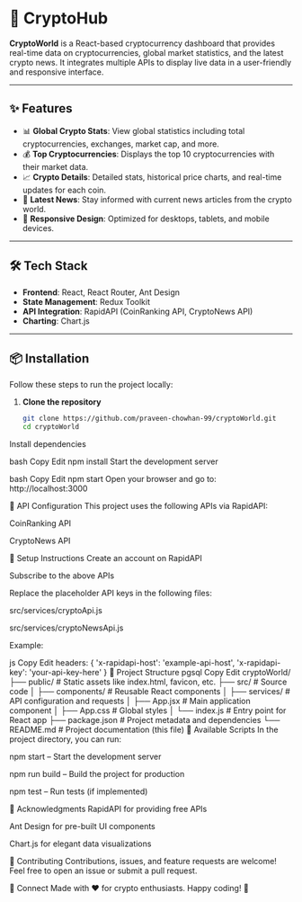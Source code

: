 # 🚀 CryptoHub

**CryptoWorld** is a React-based cryptocurrency dashboard that provides real-time data on cryptocurrencies, global market statistics, and the latest crypto news. It integrates multiple APIs to display live data in a user-friendly and responsive interface.

---

## ✨ Features

- 📊 **Global Crypto Stats**: View global statistics including total cryptocurrencies, exchanges, market cap, and more.
- 💰 **Top Cryptocurrencies**: Displays the top 10 cryptocurrencies with their market data.
- 📈 **Crypto Details**: Detailed stats, historical price charts, and real-time updates for each coin.
- 📰 **Latest News**: Stay informed with current news articles from the crypto world.
- 📱 **Responsive Design**: Optimized for desktops, tablets, and mobile devices.

---

## 🛠️ Tech Stack

- **Frontend**: React, React Router, Ant Design  
- **State Management**: Redux Toolkit  
- **API Integration**: RapidAPI (CoinRanking API, CryptoNews API)  
- **Charting**: Chart.js  

---

## 📦 Installation

Follow these steps to run the project locally:

1. **Clone the repository**
   ```bash
   git clone https://github.com/praveen-chowhan-99/cryptoWorld.git
   cd cryptoWorld
Install dependencies

bash
Copy
Edit
npm install
Start the development server

bash
Copy
Edit
npm start
Open your browser and go to:
http://localhost:3000

🔑 API Configuration
This project uses the following APIs via RapidAPI:

CoinRanking API

CryptoNews API

🔧 Setup Instructions
Create an account on RapidAPI

Subscribe to the above APIs

Replace the placeholder API keys in the following files:

src/services/cryptoApi.js

src/services/cryptoNewsApi.js

Example:

js
Copy
Edit
headers: {
  'x-rapidapi-host': 'example-api-host',
  'x-rapidapi-key': 'your-api-key-here'
}
📁 Project Structure
pgsql
Copy
Edit
cryptoWorld/
├── public/ # Static assets like index.html, favicon, etc.
├── src/ # Source code
│ ├── components/ # Reusable React components
│ ├── services/ # API configuration and requests
│ ├── App.jsx # Main application component
│ ├── App.css # Global styles
│ └── index.js # Entry point for React app
├── package.json # Project metadata and dependencies
└── README.md # Project documentation (this file)
📜 Available Scripts
In the project directory, you can run:

npm start – Start the development server

npm run build – Build the project for production

npm test – Run tests (if implemented)

🙏 Acknowledgments
RapidAPI for providing free APIs

Ant Design for pre-built UI components

Chart.js for elegant data visualizations

🤝 Contributing
Contributions, issues, and feature requests are welcome!
Feel free to open an issue or submit a pull request.

🔗 Connect
Made with ❤️ for crypto enthusiasts.
Happy coding! 🚀
